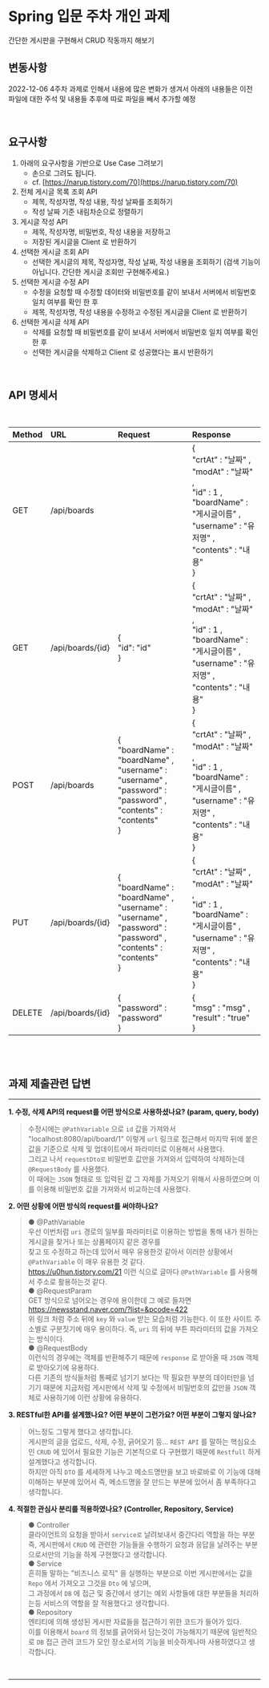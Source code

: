 # Spring 입문 주차 개인 과제

간단한 게시판을 구현해서 CRUD 작동까지 해보기

## 변동사항
2022-12-06
4주차 과제로 인해서 내용에 많은 변화가 생겨서 아래의 내용들은 이전 파일에 대한 주석 및 내용들
추후에 따로 파일을 빼서 추가할 예정

<br/>

## 요구사항

1. 아래의 요구사항을 기반으로 Use Case 그려보기
    - 손으로 그려도 됩니다.
    - cf. [https://narup.tistory.com/70](https://narup.tistory.com/70)
2. 전체 게시글 목록 조회 API
    - 제목, 작성자명, 작성 내용, 작성 날짜를 조회하기
    - 작성 날짜 기준 내림차순으로 정렬하기
3. 게시글 작성 API
    - 제목, 작성자명, 비밀번호, 작성 내용을 저장하고
    - 저장된 게시글을 Client 로 반환하기
4. 선택한 게시글 조회 API
    - 선택한 게시글의 제목, 작성자명, 작성 날짜, 작성 내용을 조회하기 
    (검색 기능이 아닙니다. 간단한 게시글 조회만 구현해주세요.)
5. 선택한 게시글 수정 API
    - 수정을 요청할 때 수정할 데이터와 비밀번호를 같이 보내서 서버에서 비밀번호 일치 여부를 확인 한 후
    - 제목, 작성자명, 작성 내용을 수정하고 수정된 게시글을 Client 로 반환하기
6. 선택한 게시글 삭제 API
    - 삭제를 요청할 때 비밀번호를 같이 보내서 서버에서 비밀번호 일치 여부를 확인 한 후
    - 선택한 게시글을 삭제하고 Client 로 성공했다는 표시 반환하기
    
<br/>

## API 명세서

<br/>

|Method|URL|Request|Response|
|:---|:---|:---|:---|
|GET|/api/boards||{<br/>"crtAt" : "날짜" ,<br/>"modAt" : "날짜" ,<br/>"id" : 1 ,<br/>"boardName" : "게시글이름" ,<br/>"username" : "유저명" ,<br/>"contents" : "내용"<br/>}|
|GET|/api/boards/{id}|{<br/>"id": "id"<br/>}|{<br/>"crtAt" : "날짜" ,<br/>"modAt" : "날짜" ,<br/>"id" : 1 ,<br/>"boardName" : "게시글이름" ,<br/>"username" : "유저명" ,<br/>"contents" : "내용"<br/>}|
|POST|/api/boards|{<br/>"boardName" : "boardName" ,<br/>"username" : "username" ,<br/>"password" : "password" ,<br/>"contents" : "contents"<br/>}|{<br/>"crtAt" : "날짜" ,<br/>"modAt" : "날짜" ,<br/>"id" : 1 ,<br/>"boardName" : "게시글이름" ,<br/>"username" : "유저명" ,<br/>"contents" : "내용"<br/>}|
|PUT|/api/boards/{id}|{<br/>"boardName" : "boardName" ,<br/>"username" : "username" ,<br/>"password" : "password" ,<br/>"contents" : "contents"<br/>}|{<br/>"crtAt" : "날짜" ,<br/>"modAt" : "날짜" ,<br/>"id" : 1 ,<br/>"boardName" : "게시글이름" ,<br/>"username" : "유저명" ,<br/>"contents" : "내용"<br/>}|
|DELETE|/api/boards/{id}|{<br/>"password" : "password"<br/>}|{<br/>"msg" : "msg" ,<br/>"result" : "true"<br/>}|


<br/>
<br/>

## 과제 제출관련 답변


---

**1. 수정, 삭제 API의 request를 어떤 방식으로 사용하셨나요? (param, query, body) <br/>**
>수정시에는 `@PathVariable` 으로 `id` 값을 가져와서 "localhost:8080/api/board/1" 이렇게 `url` 링크로 접근해서 
마지막 뒤에 붙은 값을 기준으로 삭제 및 업데이트에서 파라미터로 이용해서 사용했다. <br/>
그리고 나서 `requestDto로` 비밀번호 값만을 가져와서 입력하여 삭제하는데 `@RequestBody` 를 사용했다. <br/>
이 때에는 `JSON` 형태로 또 입력된 값 그 자체를 가져오기 위해서 사용하였으며 이를 이용해 비밀번호 값을 가져와서 
비교하는데 사용했다.


**2. 어떤 상황에 어떤 방식의 request를 써야하나요? <br/>**
>● @PathVariable <br/>
우선 이번처럼 `uri` 경로의 일부를 파라미터로 이용하는 방법을 통해 내가 원하는 게시글을 찾거나 또는 상품페이지 같은 경우를 <br/>
찾고 또 수정하고 하는데 있어서 매우 유용한것 같아서 이러한 상황에서 `@PathVariable` 이 매우 유용한 것 같다. <br/>
https://u0hun.tistory.com/21 이런 식으로 글마다 `@PathVariable` 를 사용해서 주소로 활용하는것 같다. <br/>
● @RequestParam <br/>
GET 방식으로 넘어오는 경우에 용이한데 그 예로 들자면 https://newsstand.naver.com/?list=&pcode=422 <br/>
위 링크 처럼 주소 뒤에 `key` 와 `value` 받는 모습처럼 기능한다. 이 또한 사이트 주소별로 구분짓기에 매우 용이하다.
즉, `uri` 의 뒤에 부튼 파라미터의 값을 가져오는 방식이다. <br/>
● @RequestBody <br/>
이런식의 경우에는 객체를 반환해주기 때문에 `response` 로 받아올 때 `JSON` 객체로 받아오기에 유용하다. <br/>
다른 기존의 방식들처럼 통째로 넘기기 보다는 딱 필요한 부분의 데이터만을 넘기기 때문에 지금처럼 게시판에서
삭제 및 수정에서 비밀번호의 값만을 `JSON` 객체로 사용하기에 이런 상황에 유용하다.
	
**3. RESTful한 API를 설계했나요? 어떤 부분이 그런가요? 어떤 부분이 그렇지 않나요? <br/>**
> 어느정도 그렇게 했다고 생각합니다. <br/>
게시판의 글을 업로드, 삭제, 수정, 긁어오기 등... `REST API` 를 말하는 핵심요소인 `CRUD` 에 있어서 필요한 기능은 기본적으로 다 구현했기 때문에 `Restfull` 하게 설계했다고 생각합니다. <br/>
하지만 아직 `DTO` 를 세세하게 나누고 메소드명만을 보고 바로바로 이 기능에 대해 이해하는 부분에 있어서 즉, 메소드명을 잘 만드는 부분에 있어서 좀 부족하다고 생각합니다.


**4. 적절한 관심사 분리를 적용하였나요? (Controller, Repository, Service) <br/>**
>● Controller <br/>
클라이언트의 요청을 받아서 `service로` 날려보내서 중간다리 역할을 하는 부분 <br/>
즉, 게시판에서 `CRUD` 에 관련한 기능들을 수행하기 요청과 응답을 날려주는 부분으로서만의 기능을 하게 구현했다고 생각합니다. <br/>
● Service <br/>
흔히들 말하는 "비즈니스 로직" 을 실행하는 부분으로 이번 게시판에서는 값을 `Repo` 에서 가져오고 그것을 `Dto` 에 넣으며, <br/>
그 과정에서 `DB` 에 접근 및 중간에서 생기는 예외 사항들에 대한 부분들을 처리하는등 서비스의 역할을 잘 적용했다고 생각합니다. <br/>
● Repository <br/>
엔티티에 의해 생성된 게시판 자료들을 접근하기 위한 코드가 들어가 있다. <br/>
이를 이용해서 `board` 의 정보를 긁어와서 담는것이 가능해지기 때문에 일반적으로 `DB` 접근 관려 코드가 모인 장소로서의 기능을
비슷하게나마 사용하였다고 생각합니다.

<br/>

-----
